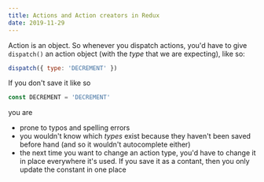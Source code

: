 ```yaml
---
title: Actions and Action creators in Redux
date: 2019-11-29
---
```


Action is an object. So whenever you dispatch actions, you'd have to give `dispatch()` an action object (with the _type_ that we are expecting), like so:

```js
dispatch({ type: 'DECREMENT' })
```

If you don't save it like so

```js
const DECREMENT = 'DECREMENT'
```

you are 

- prone to typos and spelling errors
- you wouldn't know which _types_ exist because they haven't been saved before hand (and so it wouldn't autocomplete either)
- the next time you want to change an action type, you'd have to change it in place everywhere it's used. If you save it as a contant, then you only update the constant in one place